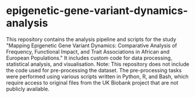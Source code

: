 # epigenetic-gene-variant-dynamics-analysis
This repository contains the analysis pipeline and scripts for the study "Mapping Epigenetic Gene Variant Dynamics: Comparative Analysis of Frequency, Functional Impact, and Trait Associations in African and European Populations." It includes custom code for data processing, statistical analysis, and visualisation. 
Note: This repository does not include the code used for pre-processing the dataset. The pre-processing tasks were performed using various scripts written in Python, R, and Bash, which require access to original files from the UK Biobank project that are not publicly available.

